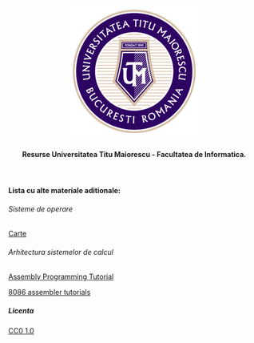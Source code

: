 <h1 align="center">
  <br>
  <a href="https://github.com/ArmynC/ArminC-UTM-Info/archive/refs/heads/main.zip"><img src="https://raw.githubusercontent.com/ArmynC/ArminC-UTM-Info/main/sigla.png" alt="UTM"></a>
</h1>

<h4 align="center">Resurse Universitatea Titu Maiorescu - Facultatea de Informatica.</h4>
<br>

#### Lista cu alte materiale aditionale:

###### Sisteme de operare
[Carte](https://github.com/systems-cs-pub-ro/carte-uso/releases)

###### Arhitectura sistemelor de calcul
[Assembly Programming Tutorial](https://www.tutorialspoint.com/assembly_programming/index.htm)

[8086 assembler tutorials](https://web.archive.org/web/20210423020908/https://jbwyatt.com/253/emu/)

##### Licenta
[CC0 1.0](https://tldrlegal.com/license/creative-commons-cc0-1.0-universal)